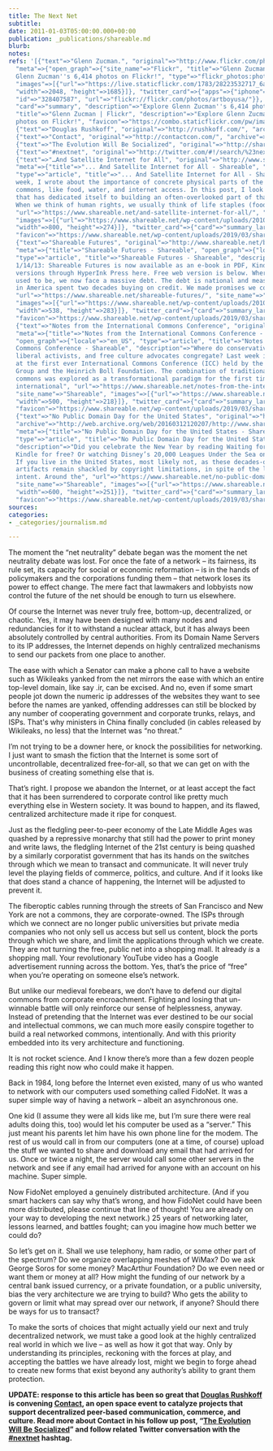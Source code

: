 ```yaml
---
title: The Next Net
subtitle: 
date: 2011-01-03T05:00:00.000+00:00
publication: _publications/shareable.md
blurb: 
notes: 
refs: '[{"text"=>"Glenn Zucman.", "original"=>"http://www.flickr.com/photos/artboyusa/",
  "meta"=>{"open_graph"=>{"site_name"=>"Flickr", "title"=>"Glenn Zucman", "description"=>"Explore
  Glenn Zucman''s 6,414 photos on Flickr!", "type"=>"flickr_photos:photostream", "url"=>"https://www.flickr.com/photos/artboyusa/",
  "images"=>[{"url"=>"https://live.staticflickr.com/1783/28223532717_6aa15e2616_k.jpg",
  "width"=>2048, "height"=>1685}]}, "twitter_card"=>{"apps"=>{"iphone"=>{"name"=>"Flickr",
  "id"=>"328407587", "url"=>"flickr://flickr.com/photos/artboyusa/"}}, "site"=>"@flickr",
  "card"=>"summary", "description"=>"Explore Glenn Zucman''s 6,414 photos on Flickr!"},
  "title"=>"Glenn Zucman | Flickr", "description"=>"Explore Glenn Zucman''s 6,414
  photos on Flickr!", "favicon"=>"https://combo.staticflickr.com/pw/images/favicons/favicon-196.png"}},
  {"text"=>"Douglas Rushkoff", "original"=>"http://rushkoff.com/", "archive"=>"http://web.archive.org/web/20200718072221/https://rushkoff.com/"},
  {"text"=>"Contact", "original"=>"http://contactcon.com/", "archive"=>"http://web.archive.org/web/20191223220035/http://contactcon.com/"},
  {"text"=>"The Evolution Will Be Socialized", "original"=>"http://shareable.net/blog/the-evolution-will-be-socialized"},
  {"text"=>"#nextnet", "original"=>"http://twitter.com/#!/search/%23nextnet", "archive"=>"http://web.archive.org/web/20200801201200/https://twitter.com/"},
  {"text"=>"…And Satellite Internet for All", "original"=>"http://www.shareable.net/blog/and-satellite-internet-for-all",
  "meta"=>{"title"=>"... And Satellite Internet for All - Shareable", "open_graph"=>{"locale"=>"en_US",
  "type"=>"article", "title"=>"... And Satellite Internet for All - Shareable", "description"=>"Last
  week, I wrote about the importance of concrete physical parts of the intellectual
  commons, like food, water, and internet access. In this post, I look at one group
  that has dedicated itself to building an often-overlooked part of that foundation.
  When we think of human rights, we usually think of life staples (food, water,",
  "url"=>"https://www.shareable.net/and-satellite-internet-for-all/", "site_name"=>"Shareable",
  "images"=>[{"url"=>"https://www.shareable.net/wp-content/uploads/2010/12/blog_top-image_astra_satellite.jpg",
  "width"=>800, "height"=>274}]}, "twitter_card"=>{"card"=>"summary_large_image"},
  "favicon"=>"https://www.shareable.net/wp-content/uploads/2019/03/shareable-favicon.png"}},
  {"text"=>"Shareable Futures", "original"=>"http://www.shareable.net/blog/shareable-futures",
  "meta"=>{"title"=>"Shareable Futures - Shareable", "open_graph"=>{"locale"=>"en_US",
  "type"=>"article", "title"=>"Shareable Futures - Shareable", "description"=>"UPDATE
  1/14/13: Shareable Futures is now available as an e-book in PDF, Kindle, and iPad
  versions through HyperInk Press here. Free web version is below. Where our future
  used to be, we now face a massive debt. The debt is national and measurable. We
  in America spent two decades buying on credit. We made promises we couldn’t keep",
  "url"=>"https://www.shareable.net/shareable-futures/", "site_name"=>"Shareable",
  "images"=>[{"url"=>"https://www.shareable.net/wp-content/uploads/2010/05/blog_top-image_featured.jpg",
  "width"=>538, "height"=>283}]}, "twitter_card"=>{"card"=>"summary_large_image"},
  "favicon"=>"https://www.shareable.net/wp-content/uploads/2019/03/shareable-favicon.png"}},
  {"text"=>"Notes from the International Commons Conference", "original"=>"http://www.shareable.net/blog/notes-from-the-international-commons-conference",
  "meta"=>{"title"=>"Notes from the International Commons Conference - Shareable",
  "open_graph"=>{"locale"=>"en_US", "type"=>"article", "title"=>"Notes from the International
  Commons Conference - Shareable", "description"=>"Where do conservative urbanists,
  liberal activists, and free culture advocates congregate? Last week it was in Berlin
  at the first ever International Commons Conference (ICC) held by the Commons Strategies
  Group and the Heinrich Boll Foundation. The combination of traditional and digital
  commons was explored as a transformational paradigm for the first time through an
  international", "url"=>"https://www.shareable.net/notes-from-the-international-commons-conference/",
  "site_name"=>"Shareable", "images"=>[{"url"=>"https://www.shareable.net/wp-content/uploads/2010/11/blog_top-image_opening_talk.jpg",
  "width"=>500, "height"=>218}]}, "twitter_card"=>{"card"=>"summary_large_image"},
  "favicon"=>"https://www.shareable.net/wp-content/uploads/2019/03/shareable-favicon.png"}},
  {"text"=>"No Public Domain Day for the United States", "original"=>"http://www.shareable.net/blog/no-public-domain-day-for-the-united-states",
  "archive"=>"http://web.archive.org/web/20160312120207/http://www.shareable.net/blog/no-public-domain-day-for-the-united-states",
  "meta"=>{"title"=>"No Public Domain Day for the United States - Shareable", "open_graph"=>{"locale"=>"en_US",
  "type"=>"article", "title"=>"No Public Domain Day for the United States - Shareable",
  "description"=>"Did you celebrate the New Year by reading Waiting for Godot on your
  Kindle for free? Or watching Disney’s 20,000 Leagues Under the Sea on Archive.org?
  If you live in the United States, most likely not, as these decades-old cultural
  artifacts remain shackled by copyright limitations, in spite of the law''s original
  intent. Around the", "url"=>"https://www.shareable.net/no-public-domain-day-for-the-united-states/",
  "site_name"=>"Shareable", "images"=>[{"url"=>"https://www.shareable.net/wp-content/uploads/2011/01/blog_top-image_pdd2011.jpeg",
  "width"=>600, "height"=>251}]}, "twitter_card"=>{"card"=>"summary_large_image"},
  "favicon"=>"https://www.shareable.net/wp-content/uploads/2019/03/shareable-favicon.png"}}]'
sources: 
categories:
- _categories/journalism.md

---
```

The moment the “net neutrality” debate began was the moment the net neutrality debate was lost. For once the fate of a network –  its fairness, its rule set, its capacity for social or economic reformation – is in the hands of policymakers and the corporations funding them – that network loses its power to effect change. The mere fact that lawmakers and lobbyists now control the future of the net should be enough to turn us elsewhere.

Of course the Internet was never truly free, bottom-up, decentralized, or chaotic. Yes, it may have been designed with many nodes and redundancies for it to withstand a nuclear attack, but it has always been absolutely controlled by central authorities. From its Domain Name Servers to its IP addresses, the Internet depends on highly centralized mechanisms to send our packets from one place to another.

The ease with which a Senator can make a phone call to have a website such as Wikileaks yanked from the net mirrors the ease with which an entire top-level domain, like say .ir, can be excised. And no, even if some smart people jot down the numeric ip addresses of the websites they want to see before the names are yanked, offending addresses can still be blocked by any number of cooperating government and corporate trunks, relays, and ISPs. That's why ministers in China finally concluded (in cables released by Wikileaks, no less) that the Internet was “no threat.”

I’m not trying to be a downer here, or knock the possibilities for networking. I just want to smash the fiction that the Internet is some sort of uncontrollable, decentralized free-for-all, so that we can get on with the business of creating something else that is.

That’s right. I propose we abandon the Internet, or at least accept the fact that it has been surrendered to corporate control like pretty much everything else in Western society. It was bound to happen, and its flawed, centralized architecture made it ripe for conquest.

Just as the fledgling peer-to-peer economy of the Late Middle Ages was quashed by a repressive monarchy that still had the power to print money and write laws, the fledgling Internet of the 21st century is being quashed by a similarly corporatist government that has its hands on the switches through which we mean to transact and communicate. It will never truly level the playing fields of commerce, politics, and culture. And if it looks like that does stand a chance of happening, the Internet will be adjusted to prevent it.

The fiberoptic cables running through the streets of San Francisco and New York are not a commons, they are corporate-owned. The ISPs through which we connect are no longer public universities but private media companies who not only sell us access but sell us content, block the ports through which we share, and limit the applications through which we create. They are not turning the free, public net into a shopping mall. It already *is* a shopping mall. Your revolutionary YouTube video has a Google advertisement running across the bottom. Yes, that’s the price of “free” when you’re operating on someone else’s network.

But unlike our medieval forebears, we don’t have to defend our digital commons from corporate encroachment. Fighting and losing that un-winnable battle will only reinforce our sense of helplessness, anyway. Instead of pretending that the Internet was ever destined to be our social and intellectual commons, we can much more easily conspire together to build a real networked commons, intentionally. And with this priority embedded into its very architecture and functioning.

It is not rocket science. And I know there’s more than a few dozen people reading this right now who could make it happen.

Back in 1984, long before the Internet even existed, many of us who wanted to network with our computers used something called FidoNet. It was a super simple way of having a network – albeit an asynchronous one.

One kid (I assume they were all kids like me, but I’m sure there were real adults doing this, too) would let his computer be used as a “server.” This just meant his parents let him have his own phone line for the modem. The rest of us would call in from our computers (one at a time, of course) upload the stuff we wanted to share and download any email that had arrived for us. Once or twice a night, the server would call some other servers in the network and see if any email had arrived for anyone with an account on his machine. Super simple.

Now FidoNet employed a genuinely distributed architecture. (And if you smart hackers can say why that’s wrong, and how FidoNet could have been more distributed, please continue that line of thought! You are already on your way to developing the next network.) 25 years of networking later, lessons learned, and battles fought; can you imagine how much better we could do?

So let’s get on it. Shall we use telephony, ham radio, or some other part of the spectrum? Do we organize overlapping meshes of WiMax? Do we ask George Soros for some money? MacArthur Foundation? Do we even need or want them or money at all? How might the funding of our network by a central bank issued currency, or a private foundation, or a public university, bias the very architecture we are trying to build? Who gets the ability to govern or limit what may spread over our network, if anyone? Should there be ways for us to transact?

To make the sorts of choices that might actually yield our next and truly decentralized network, we must take a good look at the highly centralized real world in which we live – as well as how it got that way. Only by understanding its principles, reckoning with the forces at play, and accepting the battles we have already lost, might we begin to forge ahead to create new forms that exist beyond any authority’s ability to grant them protection.

**UPDATE: response to this article has been so great that [Douglas Rushkoff](http://rushkoff.com/) is convening [Contact](http://contactcon.com/), an open space event to catalyze projects that support decentralized peer-based communication, commerce, and culture. Read more about Contact in his follow up post, “[The Evolution Will Be Socialized](http://shareable.net/blog/the-evolution-will-be-socialized)” and follow related Twitter conversation with the [#nextnet](http://twitter.com/#!/search/%23nextnet) hashtag.**